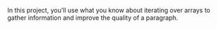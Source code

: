 In this project, you’ll use what you know about iterating over arrays to gather information and improve the quality of a paragraph.